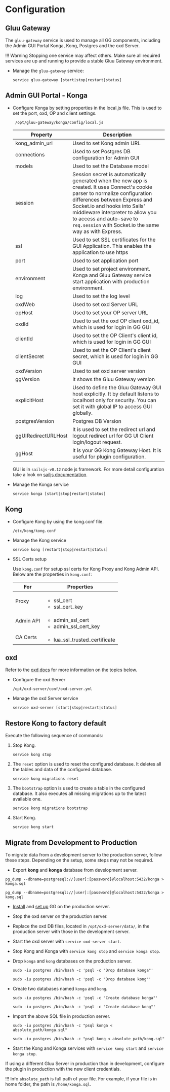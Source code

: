 # Configuration

## Gluu Gateway

The `gluu-gateway` service is used to manage all GG components, including the Admin GUI Portal Konga, Kong, Postgres and the oxd Server.

!!! Warning 
    Stopping one service may affect others. Make sure all required services are up and running to provide a stable Gluu Gateway environment. 

* Manage the `gluu-gateway` service:

    ```
    service gluu-gateway [start|stop|restart|status]
    ```

## Admin GUI Portal - Konga

* Configure Konga by setting properties in the local.js file. This is used to set the port, oxd, OP and client settings.

    ```
     /opt/gluu-gateway/konga/config/local.js
    ```

    |Property|Description|
    |--------|-----------|
    |kong_admin_url|Used to set Kong admin URL|
    |connections|Used to set Postgres DB configuration for Admin GUI|
    |models|Used to set the Database model|
    |session|Session secret is automatically generated when the new app is created. It uses Connect's cookie parser to normalize configuration differences between Express and Socket.io and hooks into Sails' middleware interpreter to allow you to access and auto-save to `req.session` with Socket.io the same way as with Express.|
    |ssl|Used to set SSL certificates for the GUI Application. This enables the application to use https|
    |port|Used to set application port|
    |environment|Used to set project environment. Konga and Gluu Gateway service start application with production environment.|
    |log|Used to set the log level|
    |oxdWeb|Used to set oxd Server URL|
    |opHost|Used to set your OP server URL|
    |oxdId|Used to set the oxd OP client oxd_id, which is used for login in GG GUI|
    |clientId|Used to set the OP Client's client id, which is used for login in GG GUI|
    |clientSecret|Used to set the OP Client's client secret, which is used for login in GG GUI|
    |oxdVersion|Used to set oxd server version|
    |ggVersion|It shows the Gluu Gateway version|
    |explicitHost|Used to define the Gluu Gateway GUI host explicitly. It by default listens to localhost only for security. You can set it with global IP to access GUI globally.|
    |postgresVersion| Postgres DB Version |
    |ggUIRedirectURLHost|It is used to set the redirect url and logout redirect url for GG UI Client login/logout request.|
    |ggHost|It is your GG Kong Gateway Host. It is useful for plugin configuration.|

    GUI is in `sailsjs-v0.12` node js framework. For more detail configuration take a look on [sailjs documentation](https://0.12.sailsjs.com/documentation/reference/configuration).

* Manage the Konga service

    ```
    service konga [start|stop|restart|status]
    ```

## Kong

* Configure Kong by using the kong.conf file.

    ```
    /etc/kong/kong.conf
    ```

* Manage the Kong service

    ```
    service kong [restart|stop|restart|status]
    ```

* SSL Certs setup

    Use `kong.conf` for setup ssl certs for Kong Proxy and Kong Admin API. Below are the properties in `kong.conf`: 
    
    | For | Properties |
    |-----|------------|
    |  Proxy | <ul><li>ssl_cert</li><li>ssl_cert_key</li></ul>|
    |  Admin API | <ul><li>admin_ssl_cert</li><li>admin_ssl_cert_key</li></ul>|
    | CA Certs | <ul><li>lua_ssl_trusted_certificate</li></ul> |

## oxd

Refer to the [oxd docs](https://gluu.org/docs/oxd/4.0) for more information on the topics below. 

* Configure the oxd Server

    ```
    /opt/oxd-server/conf/oxd-server.yml
    ```

* Manage the oxd Server service

    ```
    service oxd-server [start|stop|restart|status]
    ```

## Restore Kong to factory default

Execute the following sequence of commands:

1. Stop Kong.

    ```
    service kong stop
    ```

1. The `reset` option is used to reset the configured database. It deletes all the tables and data of the configured database.

    ```
    service kong migrations reset
    ```

1. The `bootstrap` option is used to create a table in the configured database. It also executes all missing migrations up to the latest available one.

    ```
    service kong migrations bootstrap
    ```

1. Start Kong.

    ```
    service kong start
    ```

## Migrate from Development to Production 

To migrate data from a development server to the production server, follow these steps. Depending on the setup, some steps may not be required.

- Export **kong** and **konga** database from development server.

```
pg_dump --dbname=postgresql://[user]:[password]@localhost:5432/konga > konga.sql
```

```
pg_dump --dbname=postgresql://[user]:[password]@localhost:5432/konga > kong.sql
```

- [Install](./installation.md) and [set up](./installation.md#run-the-setup-script) GG on the production server.

- Stop the oxd server on the production server.

- Replace the oxd DB files, located in `/opt/oxd-server/data/`, in the production server with those in the development server.

- Start the oxd server with `service oxd-server start`.

- Stop Kong and Konga with `service kong stop` and `service konga stop`.

- Drop `konga` and `kong` databases on the production server.

    ```
    sudo -iu postgres /bin/bash -c 'psql -c "Drop database konga"'
    ```

    ```
    sudo -iu postgres /bin/bash -c 'psql -c "Drop database kong"'
    ```

- Create two databases named `konga` and `kong`.

    ```
    sudo -iu postgres /bin/bash -c 'psql -c "Create database konga"'
    ```

    ```
    sudo -iu postgres /bin/bash -c 'psql -c "Create database kong"'
    ```

- Import the above SQL file in production server.

    ```
    sudo -iu postgres /bin/bash -c "psql konga < absolute_path/konga.sql"
    ```

    ```
    sudo -iu postgres /bin/bash -c "psql kong < absolute_path/kong.sql"
    ```

- Start the Kong and Konga services with `service kong start` and `service konga stop`.

If using a different Gluu Server in production than in development, configure the plugin in production with the new client credentials.

!!! Info
    `absolute_path` is full path of your file. For example, if your file is in home folder, the path is `/home/konga.sql`.
